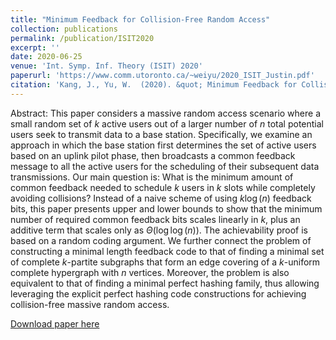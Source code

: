 ```yaml
---
title: "Minimum Feedback for Collision-Free Random Access"
collection: publications
permalink: /publication/ISIT2020
excerpt: ''
date: 2020-06-25
venue: 'Int. Symp. Inf. Theory (ISIT) 2020'
paperurl: 'https://www.comm.utoronto.ca/~weiyu/2020_ISIT_Justin.pdf'
citation: 'Kang, J., Yu, W.  (2020). &quot; Minimum Feedback for Collision-Free Random Access.&quot; <i>Int. Symp. Inf. Theory</i>.'
---
```

Abstract: This paper considers a massive random access scenario where a small random set
of $k$ active users out of a larger number of $n$ total potential users seek to
transmit data to a base station. Specifically, we examine an approach in which
the base station first determines the set of active users based on an uplink pilot
phase, then broadcasts a common feedback message to all the active users for
the scheduling of their subsequent data transmissions. Our main question is:
What is the minimum amount of common feedback needed to schedule $k$ users in
$k$ slots while completely avoiding collisions?  Instead of a naive scheme of
using $k \log(n)$ feedback bits, this paper presents upper and lower bounds to
show that the minimum number of required common feedback bits scales linearly
in $k$, plus an additive term that scales only as $\Theta (\log\log(n))$. 
The achievability
proof is based on a random coding argument. We further connect the problem of
constructing a minimal length feedback code to that of finding a minimal
set of complete $k$-partite subgraphs that form an edge covering of a $k$-uniform
complete hypergraph with $n$ vertices. Moreover, the problem is also equivalent
to that of finding a minimal perfect hashing family, thus allowing leveraging the
explicit perfect hashing code constructions for achieving collision-free 
massive random access.

[Download paper here](https://www.comm.utoronto.ca/~weiyu/2020_ISIT_Justin.pdf)

